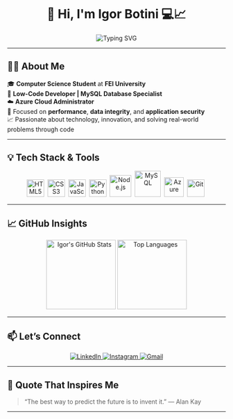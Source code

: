 <h1 align="center">🚀 Hi, I'm <strong>Igor Botini</strong> 💻📈</h1>

<p align="center">
  <img src="https://readme-typing-svg.demolab.com?font=Fira+Code&weight=600&size=22&pause=1000&color=00D8FF&center=true&vCenter=true&width=440&lines=Computer+Science+Student+%F0%9F%93%9D;Low-Code+Developer+%F0%9F%94%A7;MySQL+and+Azure+Specialist+%F0%9F%92%BB;Tech+Enthusiast+%F0%9F%9A%80;Always+Learning+%F0%9F%93%96" alt="Typing SVG" />
</p>

---

## 👨‍💻 About Me

🎓 **Computer Science Student** at **FEI University**  
🧠 **Low-Code Developer | MySQL Database Specialist**  
☁️ **Azure Cloud Administrator**  
🔐 Focused on **performance**, **data integrity**, and **application security**  
📈 Passionate about technology, innovation, and solving real-world problems through code

---

## 💡 Tech Stack & Tools

<div align="center">
  <img src="https://cdn.jsdelivr.net/gh/devicons/devicon/icons/html5/html5-original.svg" title="HTML5" alt="HTML5" width="40" height="40"/>&nbsp;
  <img src="https://cdn.jsdelivr.net/gh/devicons/devicon/icons/css3/css3-original.svg" title="CSS3" alt="CSS3" width="40" height="40"/>&nbsp;
  <img src="https://cdn.jsdelivr.net/gh/devicons/devicon/icons/javascript/javascript-original.svg" title="JavaScript" alt="JavaScript" width="40" height="40"/>&nbsp;
  <img src="https://cdn.jsdelivr.net/gh/devicons/devicon/icons/python/python-original.svg" title="Python" alt="Python" width="40" height="40"/>&nbsp;
  <img src="https://cdn.jsdelivr.net/gh/devicons/devicon/icons/nodejs/nodejs-plain-wordmark.svg" title="Node.js" alt="Node.js" width="50" height="50"/>&nbsp;
  <img src="https://cdn.jsdelivr.net/gh/devicons/devicon/icons/mysql/mysql-original-wordmark.svg" title="MySQL" alt="MySQL" width="60" height="60"/>&nbsp;
  <img src="https://cdn.jsdelivr.net/gh/devicons/devicon/icons/azure/azure-original.svg" title="Microsoft Azure" alt="Azure" width="45" height="45"/>&nbsp;
  <img src="https://cdn.jsdelivr.net/gh/devicons/devicon/icons/git/git-plain.svg" title="Git" alt="Git" width="40" height="40"/>&nbsp;
</div>

---

## 📈 GitHub Insights

<div align="center">
  <img height="160px" src="https://github-readme-stats.vercel.app/api?username=IgorBotinii&show_icons=true&theme=tokyonight&hide_title=false&hide_border=false&count_private=true&include_all_commits=true" alt="Igor's GitHub Stats"/>
  <img height="160px" src="https://github-readme-stats.vercel.app/api/top-langs/?username=IgorBotinii&layout=compact&theme=tokyonight&hide_border=false" alt="Top Languages"/>
</div>

---

## 📫 Let’s Connect

<p align="center">
  <a href="https://www.linkedin.com/in/igor-botini-da-silva-1726652ba/" target="_blank">
    <img src="https://img.shields.io/badge/LinkedIn-%230077B5.svg?style=for-the-badge&logo=linkedin&logoColor=white" alt="LinkedIn"/>
  </a>
  <a href="https://instagram.com/Igor_Botini" target="_blank">
    <img src="https://img.shields.io/badge/Instagram-%23E4405F.svg?style=for-the-badge&logo=instagram&logoColor=white" alt="Instagram"/>
  </a>
  <a href="mailto:igorbotinii@gmail.com" target="_blank">
    <img src="https://img.shields.io/badge/Gmail-%2312100E.svg?style=for-the-badge&logo=gmail&logoColor=white" alt="Gmail"/>
  </a>
</p>

---

## 🧠 Quote That Inspires Me
> “The best way to predict the future is to invent it.” — Alan Kay

---


